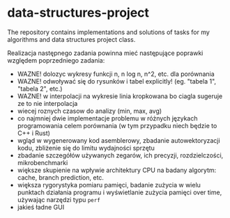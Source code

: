 # data-structures-project

The repository contains implementations and solutions of tasks for my algorithms and data structures project class.

Realizacja następnego zadania powinna mieć następujące poprawki względem poprzedniego zadania:

-   WAZNE! dolozyc wykresy funkcji n, n log n, n^2, etc. dla porównania
-   WAZNE! odwoływać się do rysunków i tabel explicitly! (eg. "tabela 1", "tabela 2", etc.)
-   WAZNE! w interpolacji na wykresie linia kropkowana bo ciagla sugeruje ze to nie interpolacja
-   wiecej roznych czasow do analizy (min, max, avg)
-   co najmniej dwie implementacje problemu w różnych językach programowania celem porównania (w tym przypadku niech
    będzie to C++ i Rust)
-   wgląd w wygenerowany kod asemblerowy, zbadanie autowektoryzacji kodu, zbliżenie się do limitu wydajności sprzętu
-   zbadanie szczegółów używanych zegarów, ich precyzji, rozdzielczości, mikrobenchmarki
-   większe skupienie na wpływie architektury CPU na badany algorytm: cache, branch prediction, etc.
-   większa rygorystyka pomiaru pamięci, badanie zużycia w wielu punktach działania programu i wyświetlanie zużycia
    pamięci over time, używając narzędzi typu `perf`
-   jakieś ładne GUI
